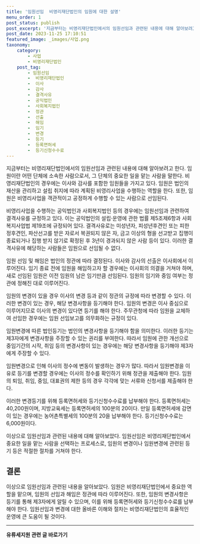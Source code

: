 ```yaml
---
title: '임원선임  비영리재단법인의 임원에 대한 설명'
menu_order: 1
post_status: publish
post_excerpt: '지금부터는 비영리재단법인에서의 임원선임과 관련된 내용에 대해 알아보려고 한다. 임원이란 어떤 단체에 소속한 사람으로서, 그 단체의 중요한 일을 맡는 사람을 말한다. 비영리재단법인의 경우에는 이사와 감사를 포함한 임원들을 가지고 있다. 임원은 법인의 재산을 관리하고 설립 취지에 따라 계획된 비영리사업을 수행하는 역할을 한다. 또한, 임원은 비영리사업을 객관적이고 공정하게 수행할 수 있는 사람으로 선임된다.'
post_date: 2023-11-25 17:10:51
featured_image: _images/사업.png
taxonomy:
    category:
        - 사업
        - 비영리재단법인
    post_tag:
        - 임원선임
        -  비영리재단법인
        -  이사
        -  감사
        -  결격사유
        -  공익법인
        -  사회복지법인
        -  정관
        -  선출
        -  해임
        -  임기
        -  변경
        -  등기
        -  등록면허세
        -  등기신청수수료
---
```



지금부터는 비영리재단법인에서의 임원선임과 관련된 내용에 대해 알아보려고 한다. 임원이란 어떤 단체에 소속한 사람으로서, 그 단체의 중요한 일을 맡는 사람을 말한다. 비영리재단법인의 경우에는 이사와 감사를 포함한 임원들을 가지고 있다. 임원은 법인의 재산을 관리하고 설립 취지에 따라 계획된 비영리사업을 수행하는 역할을 한다. 또한, 임원은 비영리사업을 객관적이고 공정하게 수행할 수 있는 사람으로 선임된다.

비영리사업을 수행하는 공익법인과 사회복지법인 등의 경우에는 임원선임과 관련하여 결격사유를 규정하고 있다. 이는 공익법인의 설립·운영에 관한 법률 제5조제6항과 사회복지사업법 제19조에 규정되어 있다. 결격사유로는 미성년자, 피성년후견인 또는 피한정후견인, 파산선고를 받은 자로서 복권되지 않은 자, 금고 이상의 형을 선고받고 집행이 종료되거나 집행 받지 않기로 확정된 후 3년이 경과되지 않은 사람 등이 있다. 이러한 결격사유에 해당하는 사람들은 임원으로 선임될 수 없다.

임원 선임 및 해임은 법인의 정관에 따라 결정된다. 이사와 감사의 선출은 이사회에서 이루어진다. 임기 종료 전에 임원을 해임하고자 할 경우에는 이사회의 의결을 거쳐야 하며, 새로 선임된 임원은 이전 임원의 남은 임기만큼 선임된다. 임원의 임기와 중임 여부는 정관에 정해진 대로 이루어진다.

임원의 변경이 있을 경우 이사의 변경 등과 같이 정관의 규정에 따라 변경할 수 있다. 이러한 변경이 있는 경우, 해당 변경사항을 등기해야 한다. 임원의 변경은 이사 중심으로 이루어지므로 이사의 변경이 있다면 등기를 해야 한다. 주무관청에 따라 임원을 교체하여 선임한 경우에는 임원 선임보고를 의무화하는 규정이 있다.

임원변경에 따른 법인등기는 법인의 변경사항을 등기해야 함을 의미한다. 이러한 등기는 제3자에게 변경사항을 주장할 수 있는 권리를 부여한다. 따라서 임원에 관한 개선으로 중임기간의 시작, 취임 등의 변경사항이 있는 경우에는 해당 변경사항을 등기해야 제3자에게 주장할 수 있다.

임원변경으로 인해 이사의 정수에 변동이 발생하는 경우가 많다. 따라서 임원변경을 이유로 등기를 변경할 경우에는 이사의 정수를 확인하기 위해 정관을 제출해야 한다. 임원의 퇴임, 취임, 중임, 대표권의 제한 등의 경우 각각에 맞는 서류와 신청서를 제출해야 한다.

이러한 변경등기를 위해 등록면허세와 등기신청수수료를 납부해야 한다. 등록면허세는 40,200원이며, 지방교육세는 등록면허세의 100분의 20이다. 만일 등록면허세에 감면이 있는 경우에는 농어촌특별세의 100분의 20을 납부해야 한다. 등기신청수수료는 6,000원이다.

이상으로 임원선임과 관련된 내용에 대해 알아보았다. 임원선임은 비영리재단법인에서 중요한 일을 맡는 사람을 선택하는 프로세스로, 임원의 변경이나 임원변경에 관련된 등기 등은 적절한 절차를 거쳐야 한다.

## 결론

이상으로 임원선임과 관련된 내용을 알아보았다. 임원은 비영리재단법인에서 중요한 역할을 맡으며, 임원의 선임과 해임은 정관에 따라 이루어진다. 또한, 임원의 변경사항은 등기를 통해 제3자에게 알릴 수 있으며, 이를 위해 등록면허세와 등기신청수수료를 납부해야 한다. 임원선임과 변경에 대한 올바른 이해와 절차는 비영리재단법인의 효율적인 운영에 큰 도움이 될 것이다.
<!-- wp:separator -->
<hr class="wp-block-separator has-alpha-channel-opacity"/>
<!-- /wp:separator -->

<!-- wp:group {"backgroundColor":"base","layout":{"type":"constrained"}} -->
<div class="wp-block-group has-base-background-color has-background"><!-- wp:paragraph {"align":"center","fontSize":"medium"} -->
<p class="has-text-align-center has-large-font-size"><strong>유류세지원 관련 글 바로가기</strong></p>
<!-- /wp:paragraph -->


<!-- wp:latest-posts
{"categories":[{"id":14360,"count":19,"description":"","link":"https://uknowlaw.com/category/%ec%9c%a0%eb%a5%98%ec%84%b8%ec%a7%80%ec%9b%90/","name":"유류세지원","slug":"유류세지원","taxonomy":"category","parent":0,"meta":[],"_links":{"self":[{"href":"https://uknowlaw.com/wp-json/wp/v2/categories/14360"}],"collection":[{"href":"https://uknowlaw.com/wp-json/wp/v2/categories"}],"about":[{"href":"https://uknowlaw.com/wp-json/wp/v2/taxonomies/category"}],"wp:post_type":[{"href":"https://uknowlaw.com/wp-json/wp/v2/posts?categories=14360"}],"curies":[{"name":"wp","href":"https://api.w.org/{rel}","templated":true}]}}],"postsToShow":100,"excerptLength":28,"postLayout":"grid","columns":2,"featuredImageAlign":"left","featuredImageSizeSlug":"large","fontSize":"small"} /--></div>
<!-- /wp:group -->